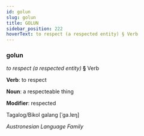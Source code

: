 ```yaml
---
id: golun
slug: golun
title: GOLUN
sidebar_position: 222
hoverText: to respect (a respected entity) § Verb
---
```


### golun

*to respect (a respected entity)* **§** Verb

**Verb**: to respect

**Noun**: a respecteable thing

**Modifier**: respected

Tagalog/Bikol galang [ˈɡa.lɐŋ]

*Austronesian Language Family*